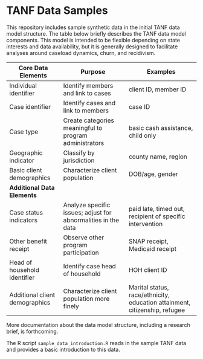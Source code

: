 # TANF Data Samples

This repository includes sample synthetic data in the initial TANF data model structure. The table below briefly describes the TANF data model components. This model is intended 
to be flexible depending on state interests and data availability, but it is generally designed to facilitate analyses around caseload dynamics, churn, and recidivism.

|    **Core Data Elements**            |    **Purpose**                                                        |    **Examples**                                                                     | 
|--------------------------------------|-----------------------------------------------------------------------|-------------------------------------------------------------------------------------|
|    Individual identifier             |    Identify members and link to cases                                 |    client ID, member ID                                                             |
|    Case identifier                   |    Identify cases and link to members                                 |    case ID                                                                          |
|    Case type                         |    Create categories meaningful to program administrators             |    basic cash assistance, child only                                                |
|    Geographic indicator              |    Classify by jurisdiction                                           |    county name, region                                                              |
|    Basic client demographics         |    Characterize client population                                     |    DOB/age, gender                                                                  |
|    **Additional Data   Elements**    |                                                                       |                                                                                     |
|    Case status indicators            |    Analyze specific issues; adjust for abnormalities in the   data    |    paid late, timed out, recipient of specific intervention                         |
|    Other benefit receipt             |    Observe other program participation                                |    SNAP receipt, Medicaid receipt                                                   |
|    Head of household identifier      |    Identify case head of household                                    |     HOH client ID                                                                   |
|    Additional client demographics    |    Characterize client population more finely                         |    Marital status, race/ethnicity, education attainment,   citizenship, refugee     |

More documentation about the data model structure, including a research brief, is forthcoming.

The R script `sample_data_introduction.R` reads in the sample TANF data and provides a basic introduction to this data.
